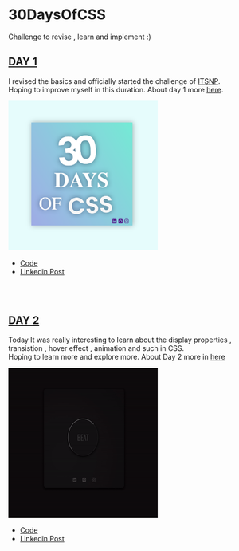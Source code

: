 # 30DaysOfCSS
Challenge to revise , learn and implement :)
<br>

## <a href="https://ritikpanta.github.io/30DaysOfCSS/day1/" target="_blank">DAY 1</a>
I revised the basics and officially started the challenge of <a href="https://clg.askmitra.com/">ITSNP</a>.
 <br>
Hoping to improve myself in this duration.
About day 1 more <a href="https://github.com/Ritikpanta/30DaysOfCSS/tree/main/day1">here</a>.
<a href="https://github.com/Ritikpanta/30DaysOfCSS/blob/main/day1/Screen%20Shot%202022-09-22%20at%209.51.20%20PM.png?raw=true"></a>
 <br>

<img src="https://github.com/Ritikpanta/30DaysOfCSS/blob/main/day1/Day1.png?raw=true" width=300px; height=300px;>
<br>
<ul>
 <li><a href="https://codepen.io/ritikpanta/pen/KKRvLdL">Code</a></li>
 <li><a href="https://www.linkedin.com/feed/update/urn:li:activity:6978755506483929088/">Linkedin Post</a></li>
</ul>

<br>
<br>

## <a href="https://ritikpanta.github.io/30DaysOfCSS/day2/" target="_blank">DAY 2</a>
Today It was really interesting to learn about the display properties , transistion , hover effect , animation and such in CSS. <br>
Hoping to learn more and explore more.  About Day 2 more in <a href="https://github.com/Ritikpanta/30DaysOfCSS/tree/main/day2">here</a>
<br>

<img src="https://github.com/Ritikpanta/30DaysOfCSS/blob/main/day2/Day2.gif?raw=true" width=300px; height=300px;>

<ul>
 <li><a href="https://codepen.io/ritikpanta/pen/rNvGZeZ">Code</a></li>
 <li><a href="https://www.linkedin.com/feed/update/urn:li:activity:6978755506483929088/">Linkedin Post</a></li>
</ul>


